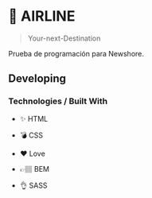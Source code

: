 # 🚀 AIRLINE

> Your-next-Destination

Prueba de programación para Newshore.

## Developing

### Technologies / Built With

- ✨ HTML
- 💣 CSS
- ❤️ Love

- 👉🏽 BEM
- 👌 SASS
